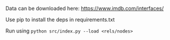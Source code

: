 Data can be downloaded here: https://www.imdb.com/interfaces/

Use pip to install the deps in requirements.txt

Run using `python src/index.py --load <rels/nodes>`
